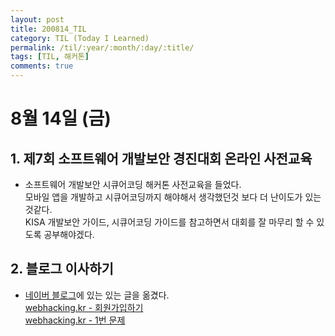 ```yaml
---
layout: post
title: 200814_TIL
category: TIL (Today I Learned)
permalink: /til/:year/:month/:day/:title/
tags: [TIL, 해커톤]
comments: true
---
```

# 8월 14일 (금)

## 1. 제7회 소프트웨어 개발보안 경진대회 온라인 사전교육
- 소프트웨어 개발보안 시큐어코딩 해커톤 사전교육을 들었다.  
  모바일 앱을 개발하고 시큐어코딩까지 해야해서 생각했던것 보다 더 난이도가 있는것같다.    
  KISA 개발보안 가이드, 시큐어코딩 가이드를 참고하면서 대회를 잘 마무리 할 수 있도록 공부해야겠다.

## 2. 블로그 이사하기
- [네이버 블로그](https://blog.naver.com/yeonsu1936)에 있는 있는 글을 옮겼다.  
  [webhacking.kr - 회원가입하기](https://yeonsu1936.github.io/ctf%20%EB%AC%B8%EC%A0%9C%ED%92%80%EC%9D%B4/2019/03/18/webhackingkr-00/)  
  [webhacking.kr - 1번 문제](https://yeonsu1936.github.io/ctf%20%EB%AC%B8%EC%A0%9C%ED%92%80%EC%9D%B4/2019/03/18/webhackingkr-01/)
